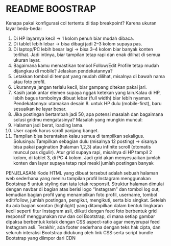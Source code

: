 # README BOOSTRAP
Kenapa pakai konfigurasi col tertentu di tiap breakpoint? Karena ukuran layar beda-beda:
1. Di HP layarnya kecil → 1 kolom penuh biar mudah dibaca.
2. Di tablet lebih lebar → bisa dibagi jadi 2–3 kolom supaya pas.
3. Di laptop/PC lebih besar lagi → bisa 3–4 kolom biar banyak konten terlihat. Jadi intinya, biar tampilan tetap rapi dan enak dilihat di semua ukuran layar.
4. Bagaimana kamu memastikan tombol Follow/Edit Profile tetap mudah dijangkau di mobile? Jelaskan pendekatannya?
5. Letakkan tombol di tempat yang mudah dilihat, misalnya di bawah nama atau foto profil.
6. Ukurannya jangan terlalu kecil, biar gampang ditekan pakai jari.
7. Kasih jarak antar elemen supaya nggak ketekan yang lain.Kalau di HP, lebih bagus tombolnya dibuat lebar (full width) biar lebih nyaman. Pendekatannya: utamakan desain 8. untuk HP dulu (mobile-first), baru sesuaikan ke layar besar.
8. Jika postingan bertambah jadi 50, apa potensi masalah dan bagaimana solusi gridmu mengatasinya? Masalah yang mungkin muncul:
9. Halaman jadi berat, loading lama.
10. User capek harus scroll panjang banget.
11. Tampilan bisa berantakan kalau semua di tampilkan sekaligus. Solusinya: Tampilkan sebagian dulu (misalnya 12 posting) → sisanya bisa pakai pagination (halaman 1,2,3) atau infinite scroll (otomatis muncul pas digulir). Atur grid supaya rapi, misalnya di HP tampil 2 kolom, di tablet 3, di PC 4 kolom. Jadi grid akan menyesuaikan jumlah konten dan layar supaya tetap rapi meski jumlah postingan banyak

PENJELASAN: Kode HTML yang dibuat tersebut adalah sebuah halaman web sederhana yang meniru tampilan profil Instagram menggunakan Bootstrap 5 untuk styling dan tata letak responsif. Struktur halaman dimulai dengan navbar di bagian atas berisi logo “Instagram” dan tombol log out, kemudian bagian profil yang menampilkan foto profil, username, tombol edit/follow, jumlah postingan, pengikut, mengikuti, serta bio singkat. Setelah itu ada bagian sorotan (highlight) yang ditampilkan dalam bentuk lingkaran kecil seperti fitur Instagram asli, diikuti dengan feed foto berbentuk grid responsif menggunakan row dan col Bootstrap, di mana setiap gambar dipaksa berbentuk kotak dengan CSS aspect-ratio agar menyerupai feed Instagram asli. Terakhir, ada footer sederhana dengan teks hak cipta, dan seluruh interaksi Bootstrap didukung oleh link CSS serta script bundle Bootstrap yang diimpor dari CDN
